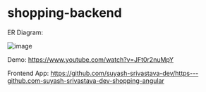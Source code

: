 # shopping-backend

ER Diagram:

![image](https://user-images.githubusercontent.com/68404906/177036998-e7cf0f57-48c8-4170-8f88-0c688c3a7650.png)

Demo: https://www.youtube.com/watch?v=JFt0r2nuMpY

Frontend App: https://github.com/suyash-srivastava-dev/https---github.com-suyash-srivastava-dev-shopping-angular
